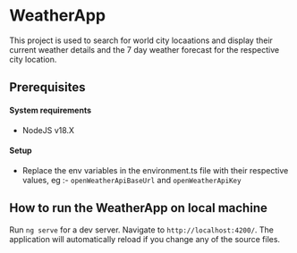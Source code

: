 # WeatherApp

This project is used to search for world city locaations and display their current weather details and the 7 day weather forecast for the respective city location.

## Prerequisites

#### System requirements
- NodeJS v18.X

#### Setup
- Replace the env variables in the environment.ts file with their respective values, eg :- `openWeatherApiBaseUrl` and `openWeatherApiKey`

## How to run the WeatherApp on local machine

Run `ng serve` for a dev server. Navigate to `http://localhost:4200/`. The application will automatically reload if you change any of the source files.


